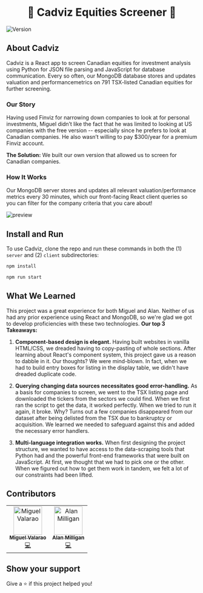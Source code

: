 <h1 align="center">🍁 Cadviz Equities Screener 🍁</h1>
<p>
  <img alt="Version" src="https://img.shields.io/badge/version-1.0.0-blue.svg?cacheSeconds=2592000" />
</p>

## About Cadviz

Cadviz is a React app to screen Canadian equities for investment analysis using Python for JSON file parsing and JavaScript for database communication. Every so often, our MongoDB database stores and updates valuation and performancemetrics on 791 TSX-listed Canadian equities for further screening.

### Our Story

Having used Finviz for narrowing down companies to look at for personal investments, Miguel didn’t like the fact that he was limited to looking at US companies with the free version -- especially since he prefers to look at Canadian companies. He also wasn’t willing to pay $300/year for a premium Finviz account.

<b>The Solution:</b> We built our own version that allowed us to screen for Canadian companies.

### How It Works

Our MongoDB server stores and updates all relevant valuation/performance metrics every 30 minutes, which our front-facing React client queries so you can filter for the company criteria that you care about!

![preview](https://user-images.githubusercontent.com/25139382/65360521-163a6500-dbb5-11e9-81a2-d0478d14ca62.PNG)

## Install and Run

To use Cadviz, clone the repo and run these commands in both the (1) ```server``` and (2) ```client``` subdirectories:

```sh
npm install
```

```sh
npm run start
```

## What We Learned

This project was a great experience for both Miguel and Alan. Neither of us had any prior experience using React and MongoDB, so we're glad we got to develop proficiencies with these two technologies. <b> Our top 3 Takeaways:</b>

1. <b>Component-based design is elegant.</b> Having built websites in vanilla HTML/CSS, we dreaded having to copy-pasting of whole sections. After learning about React's component system, this project gave us a reason to dabble in it. Our thoughts? We were mind-blown. In fact, when we had to build entry boxes for listing in the display table, we didn't have dreaded duplicate code. 

2. <b>Querying changing data sources necessitates good error-handling.</b> As a basis for companies to screen, we went to the TSX listing page and downloaded the tickers from the sectors we could find. When we first ran the script to get the data, it worked perfectly. When we tried to run it again, it broke. Why? Turns out a few companies disappeared from our dataset after being delisted from the TSX due to bankruptcy or acquisition. We learned we needed to safeguard against this and added the necessary error handlers.

3. <b>Multi-language integration works.</b> When first designing the project structure, we wanted to have access to the data-scraping tools that Python had and the powerful front-end frameworks that were built on JavaScript. At first, we thought that we had to pick one or the other. When we figured out how to get them work in tandem, we felt a lot of our constraints had been lifted. 


## Contributors

<!-- ALL-CONTRIBUTORS-LIST:START - Do not remove or modify this section -->
<!-- prettier-ignore -->
<table>
  <tr>
    <td align="center"><a href="https://github.com/valarao/"><img src="https://avatars1.githubusercontent.com/u/25139382?s=460&v=4/" width="75px;" alt="Miguel Valarao"/><br /><sub><b>Miguel Valarao</b></sub></a><br /><a href="https://github.com/valarao/cadviz-equities-screener/graphs/contributors" title="Code">💻</a></td>
    <td align="center"><a href="https://github.com/AlanJohnM/"><img src="https://avatars2.githubusercontent.com/u/41241403?s=400&v=4/" width="75px;" alt="Alan Milligan"/><br /><sub><b>Alan Milligan</b></sub></a><br /><a href="https://github.com/valarao/cadviz-equities-screener/graphs/contributors" title="Code">💻</a></td>
  </tr>
</table>

## Show your support

Give a ⭐️ if this project helped you!
